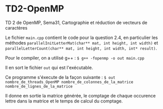 # TD2-OpenMP
TD 2 de OpenMP, Sema31, Cartographie et réduction de vecteurs de caractères

Le fichier `main.cpp` contient le code pour la question 2.4, en particulier les méthodes
`parallelInitLetterMat(char** mat, int height, int width)` et
`parallelLetterCount(char** mat, int height, int width, int* result)`.

Pour le compiler, on a utilisé g++ :
`$ g++ -fopenmp -o out main.cpp`

Il en sort le fichier `out` qui est l'exécutable.

Ce programme s'éxecute de la façon suivante : 
`$ out nombre_de_threads_OpenMP nombre_de_colonnes_de_la_matrice nombre_de_lignes_de_la_matrice`

Il donne en sortie la matrice générée, le comptage de chaque occurence lettre dans la matrice et le temps de calcul du
comptage.